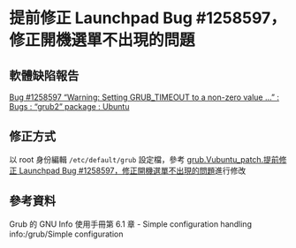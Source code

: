# 提前修正 Launchpad Bug #1258597，修正開機選單不出現的問題
## 軟體缺陷報告
[Bug #1258597 “Warning: Setting GRUB_TIMEOUT to a non-zero value ...” : Bugs : “grub2” package : Ubuntu](https://bugs.launchpad.net/ubuntu/+source/grub2/+bug/1258597)

## 修正方式
以 root 身份編輯 `/etc/default/grub` 設定檔，參考 [grub.Vubuntu_patch.提前修正 Launchpad Bug #1258597，修正開機選單不出現的問題](./grub.Vubuntu_patch.提前修正%20Launchpad%20Bug%20#1258597，修正開機選單不出現的問題)進行修改

## 參考資料
Grub 的 GNU Info 使用手冊第 6.1 章 - Simple configuration handling
info:/grub/Simple configuration
